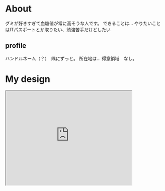 # About
グミが好きすぎて血糖値が常に高そうな人です。
できることは... やりたいことはITパスポートとか取りたい、勉強苦手だけどしたい

## profile
ハンドルネーム（？）　隅にずっと。
所在地は...
得意領域　なし。

# My design
<iframe src="https://www.openprocessing.org/sketch/969962/embed/" width="400" height="300"></iframe>
